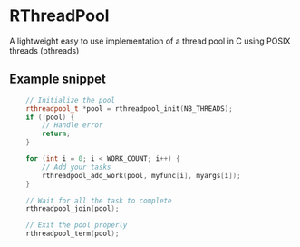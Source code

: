 # RThreadPool

A lightweight easy to use implementation of a thread pool in C using
POSIX threads (pthreads)

## Example snippet
```c++
    // Initialize the pool
    rthreadpool_t *pool = rthreadpool_init(NB_THREADS);
    if (!pool) {
        // Handle error
        return;
    }

    for (int i = 0; i < WORK_COUNT; i++) {
        // Add your tasks
        rthreadpool_add_work(pool, myfunc[i], myargs[i]);
    }

    // Wait for all the task to complete
    rthreadpool_join(pool);

    // Exit the pool properly
    rthreadpool_term(pool);
```
